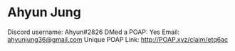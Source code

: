 # Ahyun Jung

Discord username: Ahyun#2826
DMed a POAP: Yes
Email: ahyunjung36@gmail.com
Unique POAP Link: http://POAP.xyz/claim/etq6ac